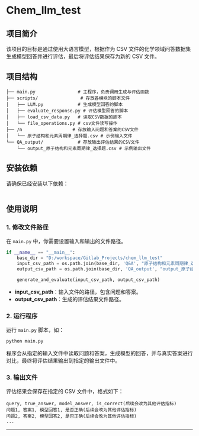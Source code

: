 

# Chem_llm_test

## 项目简介

该项目的目标是通过使用大语言模型，根据作为 CSV 文件的化学领域问答数据集生成模型回答并进行评估，最后将评估结果保存为新的 CSV 文件。

## 项目结构

```
├── main.py                # 主程序，负责调用生成与评估函数
├── scripts/                # 存放各模块的脚本文件
│   ├── LLM.py             # 生成模型回答的脚本
│   ├── evaluate_response.py # 评估模型回答的脚本
│   ├── load_csv_data.py   # 读取CSV数据的脚本
│   └── file_operations.py # csv文件读写操作
├── /n                   # 存放输入问题和答案的CSV文件
│   └── 原子结构和元素周期律_选择题.csv # 示例输入文件
└── QA_output/             # 存放输出评估结果的CSV文件
    └── output_原子结构和元素周期律_选择题.csv # 示例输出文件
```

## 安装依赖

请确保已经安装以下依赖：



```bash

```

## 使用说明

### 1. 修改文件路径

在 `main.py` 中，你需要设置输入和输出的文件路径。

```python
if __name__ == "__main__":
    base_dir = "D:/workspace/Gitlab_Projects/chem_llm_test"
    input_csv_path = os.path.join(base_dir, 'Q&A', "原子结构和元素周期律_选择题.csv")  # 修改为你的CSV文件路径
    output_csv_path = os.path.join(base_dir, 'QA_output', "output_原子结构和元素周期律_选择题.csv")  # 修改为输出CSV文件的路径

    generate_and_evaluate(input_csv_path, output_csv_path)
```

- **input_csv_path**：输入文件的路径，包含问题和答案。
- **output_csv_path**：生成的评估结果文件路径。

### 2. 运行程序

运行 `main.py` 脚本，如：

```bash
python main.py
```

程序会从指定的输入文件中读取问题和答案，生成模型的回答，并与真实答案进行对比，最终将评估结果输出到指定的输出文件中。

### 3. 输出文件

评估结果会保存在指定的 CSV 文件中，格式如下：

```
query, true_answer, model_answer, is_correct(后续会改为其他评估指标)
问题1, 答案1, 模型回答1, 是否正确(后续会改为其他评估指标)
问题2, 答案2, 模型回答2, 是否正确(后续会改为其他评估指标)
...
```

---
